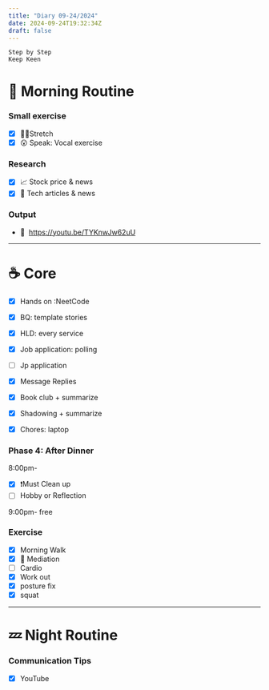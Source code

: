```yaml
---
title: "Diary 09-24/2024"  
date: 2024-09-24T19:32:34Z
draft: false
---
```


```tsx
Step by Step
Keep Keen
```

# 🍳 Morning Routine

### Small exercise

- [x]  🧎‍♀️Stretch
- [x]  😮 Speak: Vocal exercise

### Research

- [x]  📈 Stock price & news
- [x]  👾 Tech articles & news

### Output

- 🎥  https://youtu.be/TYKnwJw62uU

---

# ☕ Core

- [x]  Hands on :NeetCode
- [x]  BQ: template stories
- [x]  HLD: every service

- [x]  Job application: polling
- [ ]  Jp application
- [x]  Message Replies

- [x]  Book club + summarize
- [x]  Shadowing + summarize

- [x]  Chores: laptop

### Phase 4: After Dinner

8:00pm-

- [x]  ❗Must Clean up
- [ ]  Hobby or Reflection

9:00pm- free

### Exercise

- [x]  Morning Walk
- [x]  🧘 Mediation
- [ ]  Cardio
- [x]  Work out
- [x]  posture fix
- [x]  squat

---

# 💤 Night Routine

### Communication Tips

- [x]  YouTube